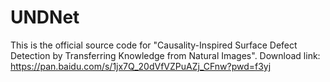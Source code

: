# UNDNet
This is the official source code for "Causality-Inspired Surface Defect Detection by Transferring Knowledge from Natural Images". Download link: https://pan.baidu.com/s/1jx7Q_20dVfVZPuAZj_CFnw?pwd=f3yj
